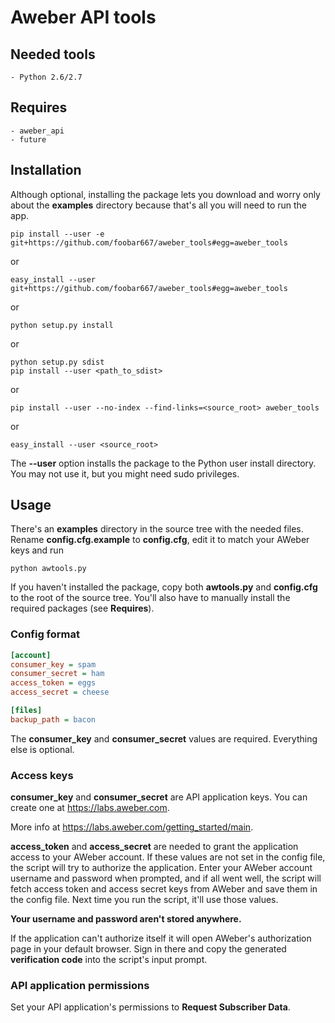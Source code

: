 # Aweber API tools

## Needed tools

    - Python 2.6/2.7

## Requires

    - aweber_api
    - future

## Installation

Although optional, installing the package lets you download and worry only
about the **examples** directory because that's all you will need to run the
app.

```console
pip install --user -e git+https://github.com/foobar667/aweber_tools#egg=aweber_tools
```
or
```console
easy_install --user git+https://github.com/foobar667/aweber_tools#egg=aweber_tools
```
or
```console
python setup.py install
```
or
```console
python setup.py sdist
pip install --user <path_to_sdist>
```
or
```console
pip install --user --no-index --find-links=<source_root> aweber_tools
```
or
```console
easy_install --user <source_root>
```

The **--user** option installs the package to the Python user install
directory. You may not use it, but you might need sudo privileges.

## Usage

There's an **examples** directory in the source tree with the needed files.
Rename **config.cfg.example** to **config.cfg**, edit it to match your AWeber
keys and run
```console
python awtools.py
```

If you haven't installed the package, copy both **awtools.py** and
**config.cfg** to the root of the source tree.
You'll also have to manually install the required packages (see **Requires**).

### Config format

```ini
[account]
consumer_key = spam
consumer_secret = ham
access_token = eggs
access_secret = cheese

[files]
backup_path = bacon
```

The **consumer_key** and **consumer_secret** values are required. Everything
else is optional.

### Access keys

**consumer_key** and **consumer_secret** are API application keys.
You can create one at https://labs.aweber.com.

More info at https://labs.aweber.com/getting_started/main.

**access_token** and **access_secret** are needed to grant the application
access to your AWeber account.
If these values are not set in the config file, the script will try to
authorize the application. Enter your AWeber account username and password
when prompted, and if all went well, the script will fetch access token and
access secret keys from AWeber and save them in the config file. Next time you
run the script, it'll use those values.

**Your username and password aren't stored anywhere.**

If the application can't authorize itself it will open AWeber's authorization
page in your default browser. Sign in there and copy the generated
**verification code** into the script's input prompt.

### API application permissions

Set your API application's permissions to **Request Subscriber Data**.
